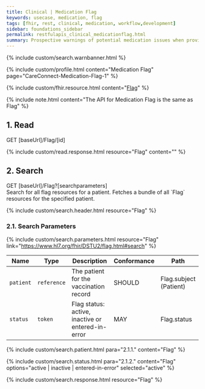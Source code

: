 ```yaml
---
title: Clinical | Medication Flag
keywords: usecase, medication, flag
tags: [fhir, rest, clinical, medication, workflow,development]
sidebar: foundations_sidebar
permalink: restfulapis_clinical_medicationflag.html
summary: Prospective warnings of potential medication issues when providing care to the patient.
---
```

{% include custom/search.warnbanner.html %}

{% include custom/profile.html content="Medication Flag" page="CareConnect-Medication-Flag-1" %}

{% include custom/fhir.resource.html content="[Flag](https://www.hl7.org/fhir/DSTU2/flag.html)" %}


{% include note.html content="The API for Medication Flag is the same as Flag" %}

## 1. Read ##

<div markdown="span" class="alert alert-success" role="alert">
GET [baseUrl]/Flag/[id]</div>

{% include custom/read.response.html resource="Flag" content="" %}

## 2. Search ##

<div markdown="span" class="alert alert-success" role="alert">
GET [baseUrl]/Flag?[searchparameters]</div>
Search for all flag resources for a patient. Fetches a bundle of all `Flag` resources for the specified patient.

{% include custom/search.header.html resource="Flag" %}

### 2.1. Search Parameters ###

{% include custom/search.parameters.html resource="Flag"     link="https://www.hl7.org/fhir/DSTU2/flag.html#search" %}


| Name | Type | Description | Conformance | Path |
|------|------|-------------|-------|------|
| `patient` | `reference` | The patient for the vaccination record | SHOULD | Flag.subject <br>(Patient) |
| `status` | `token` | Flag status: active, inactive or entered-in-error | MAY | Flag.status

<!--
| `date` | `date` | Time period when flag is active |  | Flag.period|
-->

{% include custom/search.patient.html para="2.1.1." content="Flag" %}

{% include custom/search.status.html para="2.1.2." content="Flag" options="active | inactive | entered-in-error" selected="active" %}

{% include custom/search.response.html resource="Flag" %}
